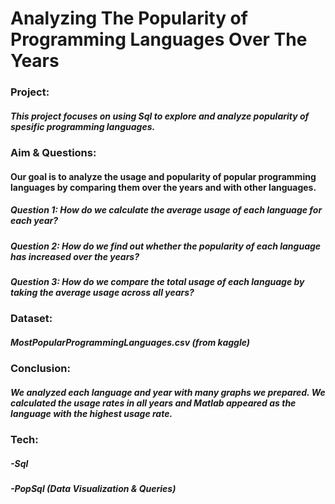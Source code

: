 <h1>Analyzing The Popularity of Programming Languages Over The Years</h1>

<h3>Project:</h3>
<h5>This project focuses on using Sql to explore and analyze popularity of spesific programming languages.</h5>

<h3>Aim & Questions:</h3>
<h4>Our goal is to analyze the usage and popularity of popular programming languages ​​by comparing them over the years and with other languages.</h4>
<h5>Question 1: How do we calculate the average usage of each language for each year?</h5>
<h5>Question 2: How do we find out whether the popularity of each language has increased over the years?</h5>
<h5>Question 3: How do we compare the total usage of each language by taking the average usage across all years?</h5>


<h3>Dataset:</h3>
<h5>MostPopularProgrammingLanguages.csv (from kaggle)</h5>

<h3>Conclusion:</h3>
<h5>We analyzed each language and year with many graphs we prepared. We calculated the usage rates in all years and Matlab appeared as the language with the highest usage rate.</h5>

<h3>Tech:</h3>
<h5>-Sql</h5>
<h5>-PopSql (Data Visualization & Queries)</h5>

